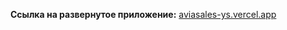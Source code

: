 **Ссылка на развернутое приложение:** <a href="https://aviasales-ys.vercel.app/" target="_blank">aviasales-ys.vercel.app</a>
